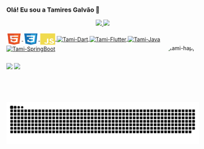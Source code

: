 ### Olá! Eu sou a Tamires Galvão 👋

<!--
**tamires-galvao/tamires-galvao** is a ✨ _special_ ✨ repository because its `README.md` (this file) appears on your GitHub profile.

Here are some ideas to get you started:

- 👩‍💻 Desenvolvedora de Sistemas na Evol Soluções 
- 🌱 Estudando Dart e Flutter
- 🎯 Interesses: HTML, CSS, JavaScript, Java, Spring Boot, Dart, Flutter
-->

<div align="center">
  <a href="https://github.com/tamires-galvao">
  <img height="180em" src="https://github-readme-stats.vercel.app/api?username=tamires-galvao&show_icons=true&theme=dracula&include_all_commits=true&count_private=true"/>
  <img height="180em" src="https://github-readme-stats.vercel.app/api/top-langs/?username=tamires-galvao&layout=compact&langs_count=7&theme=dracula"/>
</div>
  
  <div style="display: inline_block"><br>
  <img align="center" alt="Tami-HTML" height="30" width="40" src="https://raw.githubusercontent.com/devicons/devicon/master/icons/html5/html5-original.svg">
  <img align="center" alt="Tami-CSS" height="30" width="40" src="https://raw.githubusercontent.com/devicons/devicon/master/icons/css3/css3-original.svg">  
  <img align="center" alt="Rafa-Js" height="30" width="40" src="https://raw.githubusercontent.com/devicons/devicon/master/icons/javascript/javascript-plain.svg">
  <img align="center" alt="Tami-Dart" height="30" width="40" src="https://cdn.jsdelivr.net/gh/devicons/devicon/icons/dart/dart-original.svg" />
  <img align="center" alt="Tami-Flutter" height="30" width="40" src="https://cdn.jsdelivr.net/gh/devicons/devicon/icons/flutter/flutter-original.svg">  
  <img align="center" alt="Tami-Java" height="30" width="40" src="https://cdn.jsdelivr.net/gh/devicons/devicon/icons/java/java-original.svg">
  <img align="center" alt="Tami-SpringBoot" height="30" width="40" src="https://cdn.jsdelivr.net/gh/devicons/devicon/icons/spring/spring-original.svg">
  <img align="right" alt="tami-happy" height="150" style="border-radius:50px;" src="https://cdn.discordapp.com/attachments/892479705444388937/906638118696927252/gif_git_2.gif">
</div>
  
  ##
 
<div> 
  <a href="https://www.instagram.com/tamiresmorenogalvao/" target="_blank"><img src="https://img.shields.io/badge/-Instagram-%23E4405F?style=for-the-badge&logo=instagram&logoColor=white" target="_blank"></a>  
   <a href="https://www.linkedin.com/in/tamires-g-536929118/" target="_blank"><img src="https://img.shields.io/badge/-LinkedIn-%230077B5?style=for-the-badge&logo=linkedin&logoColor=white" target="_blank"></a> 
  
  ![Snake animation](https://github.com/tamires-galvao/tamires-galvao/blob/output/github-contribution-grid-snake.svg)
 
</div>
